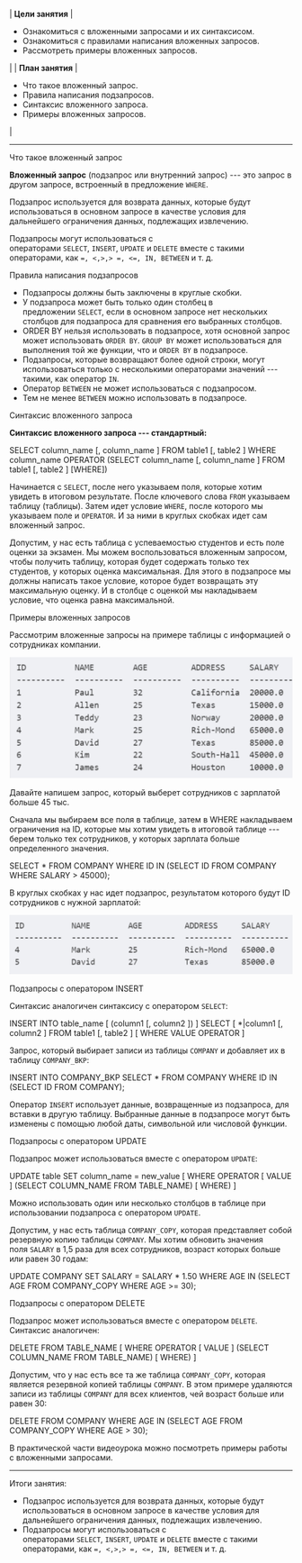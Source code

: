 | **Цели занятия** |

-   Ознакомиться с вложенными запросами и их синтаксисом.
-   Ознакомиться с правилами написания вложенных запросов.
-   Рассмотреть примеры вложенных запросов.

 |
| **План занятия** |

-   Что такое вложенный запрос.
-   Правила написания подзапросов.
-   Синтаксис вложенного запроса.
-   Примеры вложенных запросов.

 |

* * * * *

Что такое вложенный запрос

**Вложенный запрос** (подзапрос или внутренний запрос) --- это запрос в другом запросе, встроенный в предложение `WHERE`.

Подзапрос используется для возврата данных, которые будут использоваться в основном запросе в качестве условия для дальнейшего ограничения данных, подлежащих извлечению.

Подзапросы могут использоваться с операторами `SELECT`, `INSERT`, `UPDATE` и `DELETE` вместе с такими операторами, как `=, <,>,> =, <=, IN, BETWEEN` и т. д.

Правила написания подзапросов

-   Подзапросы должны быть заключены в круглые скобки.
-   У подзапроса может быть только один столбец в предложении `SELECT`, если в основном запросе нет нескольких столбцов для подзапроса для сравнения его выбранных столбцов.
-   ORDER BY нельзя использовать в подзапросе, хотя основной запрос может использовать `ORDER BY`. `GROUP BY` может использоваться для выполнения той же функции, что и `ORDER BY` в подзапросе.
-   Подзапросы, которые возвращают более одной строки, могут использоваться только с несколькими операторами значений --- такими, как оператор `IN`.
-   Оператор `BETWEEN` не может использоваться с подзапросом.
-   Тем не менее `BETWEEN` можно использовать в подзапросе.

Синтаксис вложенного запроса

**Синтаксис вложенного запроса --- стандартный:**

SELECT column_name [, column_name ]
FROM table1 [, table2 ]
WHERE column_name OPERATOR
   (SELECT column_name [, column_name ]
      FROM table1 [, table2 ]
      [WHERE])

Начинается с `SELECT`, после него указываем поля, которые хотим увидеть в итоговом результате. После ключевого слова `FROM` указываем таблицу (таблицы). Затем идет условие `WHERE`, после которого мы указываем поле и `OPERATOR`. И за ними в круглых скобках идет сам вложенный запрос.

Допустим, у нас есть таблица с успеваемостью студентов и есть поле оценки за экзамен. Мы можем воспользоваться вложенным запросом, чтобы получить таблицу, которая будет содержать только тех студентов, у которых оценка максимальная. Для этого в подзапросе мы должны написать такое условие, которое будет возвращать эту максимальную оценку. И в столбце с оценкой мы накладываем условие, что оценка равна максимальной.

Примеры вложенных запросов

Рассмотрим вложенные запросы на примере таблицы с информацией о сотрудниках компании.

![](../static/img/module_2_26.png)

Давайте напишем запрос, который выберет сотрудников с зарплатой больше 45 тыс.

Сначала мы выбираем все поля в таблице, затем в WHERE накладываем ограничения на ID, которые мы хотим увидеть в итоговой таблице --- берем только тех сотрудников, у которых зарплата больше определенного значения.

SELECT *
   FROM COMPANY
   WHERE ID IN (SELECT ID
      FROM COMPANY
      WHERE SALARY > 45000);

В круглых скобках у нас идет подзапрос, результатом которого будут ID сотрудников с нужной зарплатой:

![](../static/img/module_2_27.png)

Подзапросы с оператором INSERT

Синтаксис аналогичен синтаксису с оператором `SELECT`:

INSERT INTO table_name [ (column1 [, column2 ]) ]
   SELECT [ *|column1 [, column2 ]
   FROM table1 [, table2 ]
   [ WHERE VALUE OPERATOR ]

Запрос, который выбирает записи из таблицы `COMPANY` и добавляет их в таблицу `COMPANY_BKP`:

INSERT INTO COMPANY_BKP
   SELECT * FROM COMPANY
   WHERE ID IN (SELECT ID
      FROM COMPANY);

Оператор `INSERT` использует данные, возвращенные из подзапроса, для вставки в другую таблицу. Выбранные данные в подзапросе могут быть изменены с помощью любой даты, символьной или числовой функции.

Подзапросы с оператором UPDATE

Подзапрос может использоваться вместе с оператором `UPDATE`:

UPDATE table
SET column_name = new_value
[ WHERE OPERATOR [ VALUE ]
   (SELECT COLUMN_NAME
      FROM TABLE_NAME)
   [ WHERE) ]

Можно использовать один или несколько столбцов в таблице при использовании подзапроса с оператором `UPDATE`.

Допустим, у нас есть таблица `COMPANY_COPY`, которая представляет собой резервную копию таблицы `COMPANY`. Мы хотим обновить значения поля `SALARY` в 1,5 раза для всех сотрудников, возраст которых больше или равен 30 годам:

UPDATE COMPANY
   SET SALARY = SALARY * 1.50
   WHERE AGE IN (SELECT AGE FROM COMPANY_COPY
      WHERE AGE >= 30);

Подзапросы с оператором DELETE

Подзапрос может использоваться вместе с оператором `DELETE`. Синтаксис аналогичен:

DELETE FROM TABLE_NAME
[ WHERE OPERATOR [ VALUE ]
   (SELECT COLUMN_NAME
      FROM TABLE_NAME)
   [ WHERE) ]

Допустим, что у нас есть все та же таблица `COMPANY_COPY`, которая является резервной копией таблицы `COMPANY`. В этом примере удаляются записи из таблицы `COMPANY` для всех клиентов, чей возраст больше или равен 30:

DELETE FROM COMPANY
   WHERE AGE IN (SELECT AGE FROM COMPANY_COPY
   WHERE AGE > 30);

В практической части видеоурока можно посмотреть примеры работы с вложенными запросами.

* * * * *

Итоги занятия:

-   Подзапрос используется для возврата данных, которые будут использоваться в основном запросе в качестве условия для дальнейшего ограничения данных, подлежащих извлечению.
-   Подзапросы могут использоваться с операторами `SELECT`, `INSERT`, `UPDATE` и `DELETE` вместе с такими операторами, как `=, <,>,> =, <=, IN, BETWEEN` и т. д.